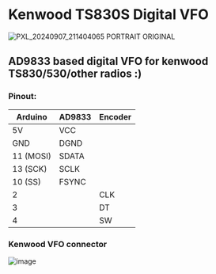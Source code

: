 # Kenwood TS830S Digital VFO

![PXL_20240907_211404065 PORTRAIT ORIGINAL](https://github.com/user-attachments/assets/91802eb5-43af-45fe-80af-069eaa523328)

## AD9833 based digital VFO for kenwood TS830/530/other radios :)

### Pinout:

| Arduino   | AD9833 | Encoder |
|-----------|--------|---------|
| 5V        | VCC    |         |
| GND       | DGND   |         |
| 11 (MOSI) | SDATA  |         |
| 13 (SCK)  | SCLK   |         |
| 10 (SS)   | FSYNC  |         |
| 2         |        | CLK     |
| 3         |        | DT      |
| 4         |        | SW      |


### Kenwood VFO connector
![image](https://github.com/user-attachments/assets/731ca900-91f8-4690-ba3e-0c194500833d)

